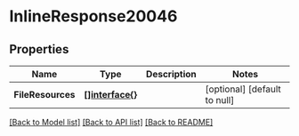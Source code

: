 # InlineResponse20046

## Properties
Name | Type | Description | Notes
------------ | ------------- | ------------- | -------------
**FileResources** | [**[]interface{}**](interface{}.md) |  | [optional] [default to null]

[[Back to Model list]](../README.md#documentation-for-models) [[Back to API list]](../README.md#documentation-for-api-endpoints) [[Back to README]](../README.md)

